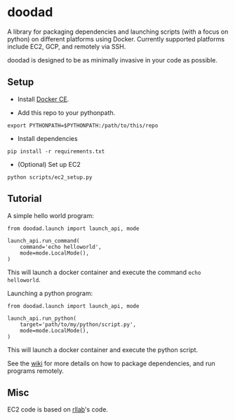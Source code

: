 # doodad

A library for packaging dependencies and launching scripts (with a focus on python) on different platforms using Docker.
Currently supported platforms include EC2, GCP, and remotely via SSH.

doodad is designed to be as minimally invasive in your code as possible. 

## Setup
- Install [Docker CE](https://docs.docker.com/engine/installation/).

- Add this repo to your pythonpath. 
```
export PYTHONPATH=$PYTHONPATH:/path/to/this/repo
```

- Install dependencies
```
pip install -r requirements.txt
```

- (Optional) Set up EC2
```
python scripts/ec2_setup.py
```

## Tutorial
A simple hello world program:
```
from doodad.launch import launch_api, mode

launch_api.run_command(
    command='echo helloworld',
    mode=mode.LocalMode(),
)
```
This will launch a docker container and execute the command `echo helloworld`.

Launching a python program:
```
from doodad.launch import launch_api, mode

launch_api.run_python(
    target='path/to/my/python/script.py',
    mode=mode.LocalMode(),
)
```
This will launch a docker container and execute the python script.


See the [wiki](https://github.com/justinjfu/doodad/wiki/Home) for more details on how to package dependencies, and run programs remotely.

## Misc

EC2 code is based on [rllab](https://github.com/rll/rllab/)'s code.
